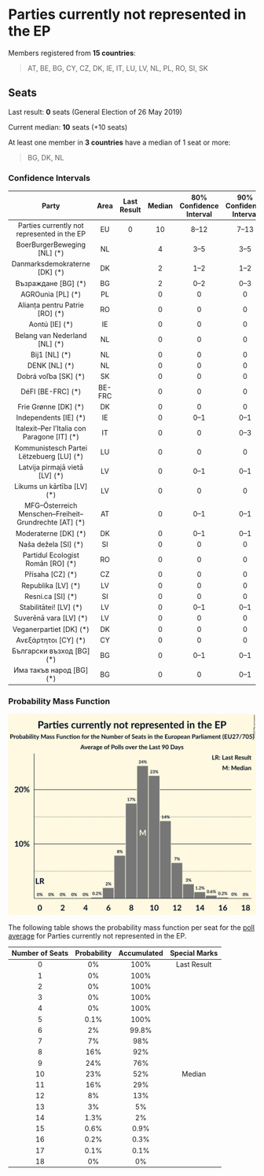 # Parties currently not represented in the EP

Members registered from **15 countries**:

> AT, BE, BG, CY, CZ, DK, IE, IT, LU, LV, NL, PL, RO, SI, SK

## Seats

Last result: **0** seats (General Election of 26 May 2019)

Current median: **10** seats (+10 seats)

At least one member in **3 countries** have a median of 1 seat or more:

> BG, DK, NL

### Confidence Intervals

| Party | Area | Last Result | Median | 80% Confidence Interval | 90% Confidence Interval | 95% Confidence Interval | 99% Confidence Interval |
|:-----:|:----:|:-----------:|:------:|:-----------------------:|:-----------------------:|:-----------------------:|:-----------------------:|
| Parties currently not represented in the EP | EU | 0 | 10 | 8–12 | 7–13 | 7–13 | 6–15 |
| BoerBurgerBeweging [NL] (*) | NL | | 4 | 3–5 | 3–5 | 3–5 | 3–5 |
| Danmarksdemokraterne [DK] (*) | DK | | 2 | 1–2 | 1–2 | 1–2 | 1–2 |
| Възраждане [BG] (*) | BG | | 2 | 0–2 | 0–3 | 0–3 | 0–3 |
| AGROunia [PL] (*) | PL | | 0 | 0 | 0 | 0 | 0–3 |
| Alianța pentru Patrie [RO] (*) | RO | | 0 | 0 | 0 | 0 | 0 |
| Aontú [IE] (*) | IE | | 0 | 0 | 0 | 0 | 0 |
| Belang van Nederland [NL] (*) | NL | | 0 | 0 | 0 | 0 | 0 |
| Bij1 [NL] (*) | NL | | 0 | 0 | 0 | 0 | 0 |
| DENK [NL] (*) | NL | | 0 | 0 | 0 | 0 | 0–1 |
| Dobrá voľba [SK] (*) | SK | | 0 | 0 | 0 | 0 | 0 |
| DéFI [BE-FRC] (*) | BE-FRC | | 0 | 0 | 0 | 0 | 0 |
| Frie Grønne [DK] (*) | DK | | 0 | 0 | 0 | 0 | 0 |
| Independents [IE] (*) | IE | | 0 | 0–1 | 0–1 | 0–1 | 0–1 |
| Italexit–Per l’Italia con Paragone [IT] (*) | IT | | 0 | 0 | 0–3 | 0–4 | 0–4 |
| Kommunistesch Partei Lëtzebuerg [LU] (*) | LU | | 0 | 0 | 0 | 0 | 0 |
| Latvija pirmajā vietā [LV] (*) | LV | | 0 | 0–1 | 0–1 | 0–1 | 0–1 |
| Likums un kārtība [LV] (*) | LV | | 0 | 0 | 0 | 0 | 0 |
| MFG–Österreich Menschen–Freiheit–Grundrechte [AT] (*) | AT | | 0 | 0–1 | 0–1 | 0–1 | 0–1 |
| Moderaterne [DK] (*) | DK | | 0 | 0–1 | 0–1 | 0–1 | 0–1 |
| Naša dežela [SI] (*) | SI | | 0 | 0 | 0 | 0 | 0 |
| Partidul Ecologist Român [RO] (*) | RO | | 0 | 0 | 0 | 0 | 0 |
| Přísaha [CZ] (*) | CZ | | 0 | 0 | 0 | 0 | 0 |
| Republika [LV] (*) | LV | | 0 | 0 | 0 | 0 | 0 |
| Resni.ca [SI] (*) | SI | | 0 | 0 | 0 | 0 | 0 |
| Stabilitātei! [LV] (*) | LV | | 0 | 0–1 | 0–1 | 0–1 | 0–1 |
| Suverēnā vara [LV] (*) | LV | | 0 | 0 | 0 | 0 | 0 |
| Veganerpartiet [DK] (*) | DK | | 0 | 0 | 0 | 0 | 0 |
| Ανεξάρτητοι [CY] (*) | CY | | 0 | 0 | 0 | 0 | 0 |
| Български възход [BG] (*) | BG | | 0 | 0–1 | 0–1 | 0–2 | 0–2 |
| Има такъв народ [BG] (*) | BG | | 0 | 0 | 0–1 | 0–1 | 0–1 |

### Probability Mass Function

![Graph with seats probability mass function not yet produced](average-2022-09-30-seats-pmf-partiescurrentlynotrepresentedintheep.png "Seats Probability Mass Function")

The following table shows the probability mass function per seat for the [poll average](average-2022-09-30.html) for Parties currently not represented in the EP.

| Number of Seats | Probability | Accumulated | Special Marks |
|:---------------:|:-----------:|:-----------:|:-------------:|
| 0 | 0% | 100% | Last Result |
| 1 | 0% | 100% |  |
| 2 | 0% | 100% |  |
| 3 | 0% | 100% |  |
| 4 | 0% | 100% |  |
| 5 | 0.1% | 100% |  |
| 6 | 2% | 99.8% |  |
| 7 | 7% | 98% |  |
| 8 | 16% | 92% |  |
| 9 | 24% | 76% |  |
| 10 | 23% | 52% | Median |
| 11 | 16% | 29% |  |
| 12 | 8% | 13% |  |
| 13 | 3% | 5% |  |
| 14 | 1.3% | 2% |  |
| 15 | 0.6% | 0.9% |  |
| 16 | 0.2% | 0.3% |  |
| 17 | 0.1% | 0.1% |  |
| 18 | 0% | 0% |  |


